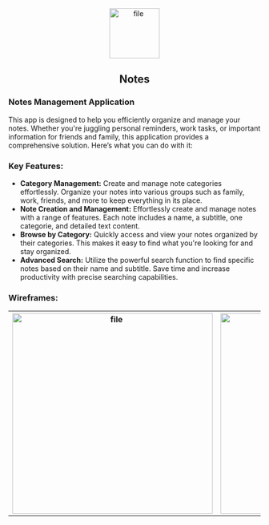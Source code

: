 <div align="center">
  <img src="https://github.com/user-attachments/assets/1778fe8b-e3c0-46ec-b688-e17e41648be5" alt="file" width="100" height="100" />
  <h2>Notes</h2>
</div>

<div>
  <h3>Notes Management Application</h3>
  This app is designed to help you efficiently organize and manage your notes. Whether you're juggling personal reminders, work tasks, or important information for friends and family, this application provides a      comprehensive solution. Here’s what you can do with it:
</div>

<div>
  <h3>Key Features:</h3>
  <ul>
  <li><strong>Category Management:</strong> Create and manage note categories effortlessly. Organize your notes into various groups such as family, work, friends, and more to keep everything in its place.</li>
  <li><strong>Note Creation and Management:</strong> Effortlessly create and manage notes with a range of features. Each note includes a name, a subtitle, one categorie, and detailed text content.</li>
  <li><strong>Browse by Category:</strong> Quickly access and view your notes organized by their categories. This makes it easy to find what you're looking for and stay organized.</li>
  <li><strong>Advanced Search:</strong> Utilize the powerful search function to find specific notes based on their name and subtitle. Save time and increase productivity with precise searching capabilities.</li>
</ul>
</div>

<div>
  <h3>Wireframes:</h3>
  <table>
  <tr>
    <th><img src="https://github.com/user-attachments/assets/c7291601-5519-49a8-8cad-db50d841358c" alt="file" height="400"></th>
    <th><img src="https://github.com/user-attachments/assets/902787e6-d992-4c3b-8cce-ac76e308362b" alt="file" height="400"></th>
    <th><img src="https://github.com/user-attachments/assets/0c6871aa-81cb-41b7-9849-d830319f16db" alt="file" height="400"></th>
    <th><img src="https://github.com/user-attachments/assets/b004ec38-7992-4c73-9171-129d85631b6c" alt="file" height="400"></th>
  </tr>
</div>


